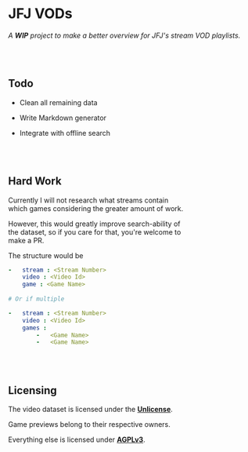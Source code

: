 
# JFJ VODs

*A **WIP** project to make a better overview for JFJ's stream VOD playlists.*

<br>
<br>

## Todo

-   Clean all remaining data

-   Write Markdown generator

-   Integrate with offline search

<br>
<br>

## Hard Work

Currently I will not research what streams contain <br>
which games considering the greater amount of work.

However, this would greatly improve search-ability of <br>
the dataset, so if you care for that, you're welcome to <br>
make a PR.

The structure would be

```yaml
-   stream : <Stream Number>
    video : <Video Id>
    game : <Game Name>
    
# Or if multiple

-   stream : <Stream Number>
    video : <Video Id>
    games : 
        -   <Game Name>
        -   <Game Name>
```

<br>
<br>

## Licensing

The video dataset is licensed under the **[Unlicense]**.

Game previews belong to their respective owners.

Everything else is licensed under **[AGPLv3]**.

<br>


<!----------------------------------------------------------------------------->

[Unlicense]: LICENSE-DATASET
[AGPLv3]: LICENSE
